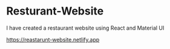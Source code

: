 # Resturant-Website
I have created a restaurant website using React and Material UI

https://reastarunt-website.netlify.app
